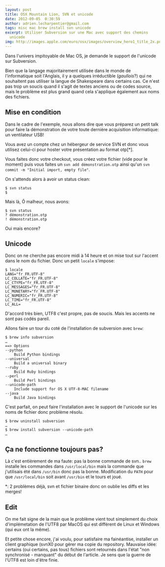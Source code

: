 ```yaml
---
layout: post
title: OSX Mountain Lion, SVN et unicode
date: 2012-09-05  0:30:59
author: adrien.lecharpentier@gmail.com
tags: misc mac brew install svn unicode
excerpt: Utiliser Subversion sur une Mac avec support des chemins
  unicode
img: http://images.apple.com/euro/osx/images/overview_hero1_title_2x.png
---
```


Dans l'univers impitoyable de Mac OS, je demande le support de l'unicode sur
Subversion.

Bien que la langage majoritairement utilisée dans le monde de l'informatique
soit l'Anglais, il y a quelques irréductible (_gaullois_?) qui ne souhaitent
pas utiliser la langue de Shakespeare dans certains cas. Ce n'est pas trop un
soucis quand il s'agit de textes anciens ou de codes source, mais le problème
est plus grand quand cela s'applique également aux noms des fichiers.

## Mise en condition
Dans le cadre de l'exemple, nous allons dire que vous préparez un petit talk
pour faire la démonstration de votre toute dernière acquisition informatique:
un ventilateur USB!

Vous avez un compte chez un hébergeur de service SVN et donc vous utilisez
celui-ci pour hoster votre présentation au format otp[*].

Vous faites donc votre checkout, vous créez votre fichier (vide pour le
moment) puis vous faites un `svn add démonstration.otp` ainsi qu'un `svn
commit -m "Initial import, empty file"`.

On s'attends alors à avoir un status clean:

	$ svn status
	$

Mais là, Ô malheur, nous avons:

	$ svn status
	? démonstration.otp
	! démonstration.otp

Oui mais encore?

## Unicode
Donc on ne cherche pas encore midi à 14 heure et on mise tout sur l'accent
dans le nom du fichier. Donc un petit `locale` s'impose:

	$ locale
	LANG="fr_FR.UTF-8"
	LC_COLLATE="fr_FR.UTF-8"
	LC_CTYPE="fr_FR.UTF-8"
	LC_MESSAGES="fr_FR.UTF-8"
	LC_MONETARY="fr_FR.UTF-8"
	LC_NUMERIC="fr_FR.UTF-8"
	LC_TIME="fr_FR.UTF-8"
	LC_ALL=

D'accord très bien, UTF8 c'est propre, pas de soucis. Mais les accents ne sont
pas codés pareil.

Allons faire un tour du coté de l'installation de subversion avec `brew`:

	$ brew info subversion
	…
	==> Options
	--python
		Build Python bindings
	--universal
		Build a universal binary
	--ruby
		Build Ruby bindings
	--perl
		Build Perl bindings
	--unicode-path
		Include support for OS X UTF-8-MAC filename
	--java
		Build Java bindings

C'est parfait, on peut faire l'installation avec le support de l'unicode sur les
noms de fichier donc problème résolu.

	$ brew uninstall subversion
	…
	$ brew install subversion --unicode-path
	…

## Ça ne fonctionne toujours pas? 
Là c'est entièrement de ma faute: pas la bonne commande de svn.. `brew`
installe les commandes dans `/usr/local/bin` mais la commande que j'utilisais
été dans `/usr/bin` donc pas la bonne. Modification du `PATH` pour que
`/usr/local/bin` soit avant `/usr/bin` et le tours et joué.

*: 2 problèmes déjà, svn et fichier binaire donc on oublie les diffs et les
merges!

## Edit
On me fait signe de la main que le problème vient tout simplement du choix
d'implémetation de l'UTF8 par MacOS qui est différent de Linux et Windows (qui
eux ont la même).

Et petite chose encore, j'ai voulu, pour satisfaire ma fainéantise, installer
un client graphique (svnX0 pour gérer ma copie du repository. Mauvaise idée:
certains (oui certains, pas tous) fichiers sont retournés dans l'état "non
synchronisé - manquant" du début de l'article. Je sens que la guerre de l'UTF8
est loin d'être finie.
